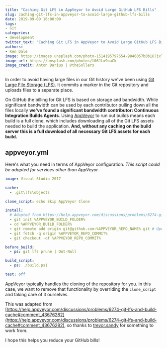 ```yaml
---
title: "Caching Git LFS in AppVeyor to Avoid Large GitHub LFS Bills"
slug: caching-git-lfs-in-appveyor-to-avoid-large-github-lfs-bills
date: 2019-09-09 16:00:00
tags:
- Git
categories:
- development
twitter_text: "Caching Git LFS in AppVeyor to Avoid Large GitHub LFS Bills"
authors: 
- Ken Dale
image: https://images.unsplash.com/photo-1514195797654-9846057b0b18?ixlib=rb-1.2.1&ixid=eyJhcHBfaWQiOjEyMDd9&auto=format&fit=crop&w=1000&q=80
image_url: https://unsplash.com/photos/l06JLx9oaCk
image_credit: Anton Darius | @theSollers
---
```


In order to avoid having large files in our Git history we've been using [Git Large File Storage (LFS)](https://git-lfs.github.com). It commits a marker in the Git repository and uploads files to a separate place.

On GitHub the billing for Git LFS is based on storage and bandwidth. While significant bandwidth can be used by each contributor pulling down all the files locally **we've found a significant bandwidth contributor: Continuous Integration Builds Agents**. Using [AppVeyor](https://www.appveyor.com) to run out builds means each build is a full clone, which includes downloading all of the Git LFS assets needed to build the application. **And, without any caching on the build server this is a full download of all necessary Git LFS assets for each build.**

## appveyor.yml

Here's what you need in terms of AppVeyor configuration. *This script could be adapted for services other than AppVeyor.*

```yaml
image: Visual Studio 2017

cache:
  - .git\lfs\objects

clone_script: echo Skip AppVeyor Clone

install:
  # Adapted from https://help.appveyor.com/discussions/problems/6274-git-lfs-and-build-cache#comment_43676282
  - git init %APPVEYOR_BUILD_FOLDER%
  - cd %APPVEYOR_BUILD_FOLDER%
  - git remote add origin git@github.com:%APPVEYOR_REPO_NAME%.git # Updated to use SSH
  - git fetch -q origin %APPVEYOR_REPO_COMMIT%
  - git checkout -qf %APPVEYOR_REPO_COMMIT%

before_build:
  - ps: git lfs prune | Out-Null

build_script:
  - ps: ./build.ps1

test: off
```

AppVeyor typically handles the cloning of the repository for you. In this case, we want to remove that functionality by overriding the `clone_script` and taking care of it ourselves.

This was adapted from [https://help.appveyor.com/discussions/problems/6274-git-lfs-and-build-cache#comment_43676282](https://help.appveyor.com/discussions/problems/6274-git-lfs-and-build-cache#comment_43676282), so thanks to [trevor.sandy](https://help.appveyor.com/users/4075205) for something to work from.

I hope this helps you reduce your GitHub bills!
